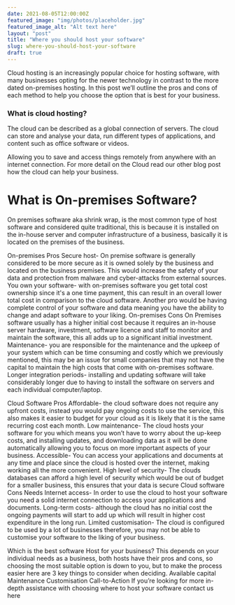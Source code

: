 ```yaml
---
date: 2021-08-05T12:00:00Z
featured_image: "img/photos/placeholder.jpg"
featured_image_alt: "Alt text here"
layout: "post"
title: "Where you should host your software"
slug: where-you-should-host-your-software
draft: true
---
```


Cloud hosting is an increasingly popular choice for hosting software, with many businesses opting for the newer technology in contrast to the more dated on-premises hosting. In this post we’ll outline the pros and cons of each method to help you choose the option that is best for your business.

### What is cloud hosting?

The cloud can be described as a global connection of servers. The cloud can store and analyse your data, run different types of applications, and content such as office software or videos.

Allowing you to save and access things remotely from anywhere with an internet connection.  For more detail on the Cloud read our other blog post how the cloud can help your business.

# What is On-premises Software?

On premises software aka shrink wrap, is the most common type of host software and considered quite traditional, this is because it is installed on the in-house server and computer infrastructure of a business, basically it is located on the premises of the business.


On-premises Pros 
Secure host- On premise software is generally considered to be more secure as it is owned solely by the business and located on the business premises. This would increase the safety of your data and protection from malware and cyber-attacks from external sources.
You own your software- with on-premises software you get total cost ownership since it's a one time payment, this can result in an overall lower total cost in comparison to the cloud software.
Another pro would be having complete control of your software and data meaning you have the ability to change and adapt software to your liking.
On-premises Cons
On Premises software usually has a higher initial cost because it requires an in-house server hardware, investment, software licence and staff to monitor and maintain the software, this all adds up to a significant initial investment.
Maintenance- you are responsible for the maintenance and the upkeep of your system which can be time consuming and costly which we previously mentioned, this may be an issue for small companies that may not have the capital to maintain the high costs that come with on-premises software.
Longer integration periods- installing and updating software will take considerably longer due to having to install the software on servers and each individual computer/laptop.

Cloud Software Pros
Affordable- the cloud software does not require any upfront costs, instead you would pay ongoing costs to use the service, this also makes it easier to budget for your cloud as it is likely that it is the same recurring cost each month.
Low maintenance- The cloud hosts your software for you which means you won’t have to worry about the up-keep costs, and installing updates, and downloading data as it will be done automatically allowing you to focus on more important aspects of your business.
Accessible- You can access your applications and documents at any time and place since the cloud is hosted over the internet, making working all the more convenient.
High level of security- The clouds databases can afford a high level of security which would be out of budget for a smaller business, this ensures that your data is secure
Cloud software Cons
Needs Internet access- In order to use the cloud to host your software you need a solid internet connection to access your applications and documents.
Long-term costs- although the cloud has no initial cost the ongoing payments will start to add up which will result in higher cost expenditure in the long run.
Limited customisation- The cloud is configured to be used by a lot of businesses therefore, you may not be able to customise your software to the liking of your business.

Which is the best software Host for your business?
This depends on your individual needs as a business, both hosts have their pros and cons, so choosing the most suitable option is down to you, but to make the process easier here are 3 key things to consider when deciding.
Available capital 
Maintenance 
Customisation
Call-to-Action
If you’re looking for more in-depth assistance with choosing where to host your software contact us here
